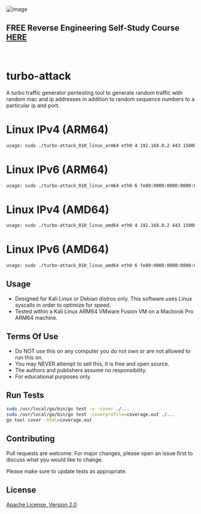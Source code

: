 <a rel="me" href="https://ioc.exchange/@kevinthomas"></a>
<a rel="me" href="https://infosec.exchange/@kevinthomas"></a>
<a rel="me" href="https://windows11sucks.com/@kevinthomas"></a>

![image](https://github.com/mytechnotalent/traffic-generator/blob/main/turbo-attack.png?raw=true)

## FREE Reverse Engineering Self-Study Course [HERE](https://github.com/mytechnotalent/Reverse-Engineering-Tutorial)

<br>

# turbo-attack
A turbo traffic generator pentesting tool to generate random traffic with random mac and ip addresses in addition to random sequence numbers to a particular ip and port.

# Linux IPv4 (ARM64)
```bash
usage: sudo ./turbo-attack_010_linux_arm64 eth0 4 192.168.0.2 443 150000
```

# Linux IPv6 (ARM64)
```bash
usage: sudo ./turbo-attack_010_linux_arm64 eth0 6 fe80:0000:0000:0000:0000:0000:0000:0002 443 150000
```

# Linux IPv4 (AMD64)
```bash
usage: sudo ./turbo-attack_010_linux_amd64 eth0 4 192.168.0.2 443 150000
```

# Linux IPv6 (AMD64)
```bash
usage: sudo ./turbo-attack_010_linux_amd64 eth0 6 fe80:0000:0000:0000:0000:0000:0000:0002 443 150000
```

## Usage
* Designed for Kali Linux or Debian distros only.  This software uses Linux syscalls in order to optimize for speed.
* Tested within a Kali Linux ARM64 VMware Fusion VM on a Macbook Pro ARM64 machine.

## Terms Of Use
* Do NOT use this on any computer you do not own or are not allowed to run this on.<br>
* You may NEVER attempt to sell this, it is free and open source.<br>
* The authors and publishers assume no responsibility.<br>
* For educational purposes only.

## Run Tests
```bash
sudo /usr/local/go/bin/go test -v -cover ./...
sudo /usr/local/go/bin/go test -coverprofile=coverage.out ./...
go tool cover -html=coverage.out
```

## Contributing
Pull requests are welcome. For major changes, please open an issue first to discuss what you would like to change.

Please make sure to update tests as appropriate.

## License
[Apache License, Version 2.0](https://www.apache.org/licenses/LICENSE-2.0)
